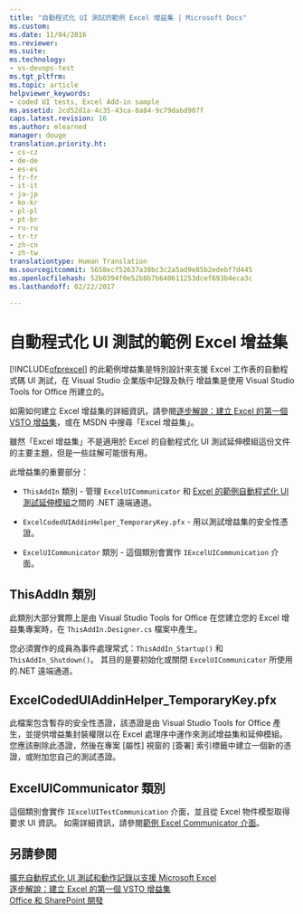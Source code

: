 ```yaml
---
title: "自動程式化 UI 測試的範例 Excel 增益集 | Microsoft Docs"
ms.custom: 
ms.date: 11/04/2016
ms.reviewer: 
ms.suite: 
ms.technology:
- vs-devops-test
ms.tgt_pltfrm: 
ms.topic: article
helpviewer_keywords:
- coded UI tests, Excel Add-in sample
ms.assetid: 2cd52d1a-4c35-43ca-8a84-9c79dabd907f
caps.latest.revision: 16
ms.author: mlearned
manager: douge
translation.priority.ht:
- cs-cz
- de-de
- es-es
- fr-fr
- it-it
- ja-jp
- ko-kr
- pl-pl
- pt-br
- ru-ru
- tr-tr
- zh-cn
- zh-tw
translationtype: Human Translation
ms.sourcegitcommit: 5658ecf52637a38bc3c2a5ad9e85b2edebf7d445
ms.openlocfilehash: 52b0394f0e52b8b7b640611253dcef693b4eca3c
ms.lasthandoff: 02/22/2017

---
```

# <a name="sample-excel-add-in-for-coded-ui-testing"></a>自動程式化 UI 測試的範例 Excel 增益集
[!INCLUDE[ofprexcel](../test/includes/ofprexcel_md.md)] 的此範例增益集是特別設計來支援 Excel 工作表的自動程式碼 UI 測試，在 Visual Studio 企業版中記錄及執行 增益集是使用 Visual Studio Tools for Office 所建立的。  
  
 如需如何建立 Excel 增益集的詳細資訊，請參閱[逐步解說：建立 Excel 的第一個 VSTO 增益集](http://msdn.microsoft.com/Library/a855e2be-3ecf-4112-a7f5-ec0f7fad3b5f)，或在 MSDN 中搜尋「Excel 增益集」。  
  
 雖然「Excel 增益集」不是適用於 Excel 的自動程式化 UI 測試延伸模組這份文件的主要主題，但是一些註解可能很有用。  
  
 此增益集的重要部分：  
  
-   `ThisAddIn` 類別 - 管理 `ExcelUICommunicator` 和 [Excel 的範例自動程式化 UI 測試延伸模組](../test/sample-coded-ui-test-extension-for-excel.md)之間的 .NET 遠端通道。  
  
-   `ExcelCodedUIAddinHelper_TemporaryKey.pfx` - 用以測試增益集的安全性憑證。  
  
-   `ExcelUICommunicator` 類別 - 這個類別會實作 `IExcelUICommunication` 介面。  
  
## <a name="thisaddin-class"></a>ThisAddIn 類別  
 此類別大部分實際上是由 Visual Studio Tools for Office 在您建立您的 Excel 增益集專案時，在 `ThisAddIn.Designer.cs` 檔案中產生。  
  
 您必須實作的成員為事件處理常式：`ThisAddIn_Startup()` 和 `ThisAddIn_Shutdown()`。 其目的是要初始化或關閉 `ExcelUICommunicator` 所使用的.NET 遠端通道。  
  
## <a name="excelcodeduiaddinhelpertemporarykeypfx"></a>ExcelCodedUIAddinHelper_TemporaryKey.pfx  
 此檔案包含暫存的安全性憑證，該憑證是由 Visual Studio Tools for Office 產生，並提供增益集封裝權限以在 Excel 處理序中運作來測試增益集和延伸模組。 您應該刪除此憑證，然後在專案 [屬性] 視窗的 [簽署] 索引標籤中建立一個新的憑證，或附加您自己的測試憑證。  
  
## <a name="exceluicommunicator-class"></a>ExcelUICommunicator 類別  
 這個類別會實作 `IExcelUITestCommunication` 介面，並且從 Excel 物件模型取得要求 UI 資訊。 如需詳細資訊，請參閱[範例 Excel Communicator 介面](../test/sample-excel-communicator-interface.md)。  
  
## <a name="see-also"></a>另請參閱  
 [擴充自動程式化 UI 測試和動作記錄以支援 Microsoft Excel](../test/extending-coded-ui-tests-and-action-recordings-to-support-microsoft-excel.md)   
 [逐步解說：建立 Excel 的第一個 VSTO 增益集](http://msdn.microsoft.com/Library/a855e2be-3ecf-4112-a7f5-ec0f7fad3b5f)   
 [Office 和 SharePoint 開發](/office-dev/office-dev/office-and-sharepoint-development-in-visual-studio)
